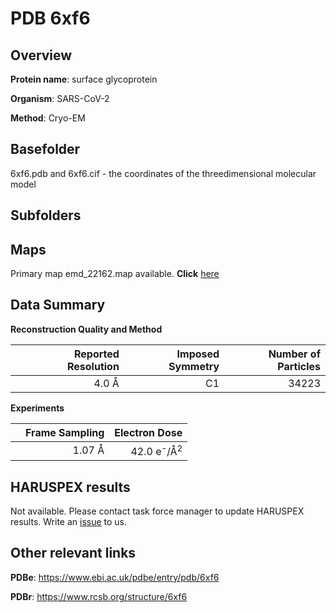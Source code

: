# PDB 6xf6

## Overview

**Protein name**: surface glycoprotein

**Organism**: SARS-CoV-2

**Method**: Cryo-EM



## Basefolder

6xf6.pdb and 6xf6.cif - the coordinates of the threedimensional molecular model

## Subfolders









## Maps

Primary map emd_22162.map available. **Click** [here](http://ftp.wwpdb.org/pub/emdb/structures/EMD-22162/map/) 

## Data Summary
**Reconstruction Quality and Method**

|   | Reported Resolution | Imposed Symmetry | Number of Particles |
|---|-------------:|----------------:|--------------:|
|   |4.0 Å|C1|34223|

**Experiments**

|   | Frame Sampling | Electron Dose |
|---|-------------:|----------------:|
|   |1.07 Å|42.0 e<sup>-</sup>/Å<sup>2</sup>|

## HARUSPEX results

Not available. Please contact task force manager to update HARUSPEX results. Write an [issue](https://github.com/thorn-lab/coronavirus_structural_task_force/issues) to us.

## Other relevant links 
**PDBe**:  https://www.ebi.ac.uk/pdbe/entry/pdb/6xf6
 
**PDBr**: https://www.rcsb.org/structure/6xf6 
